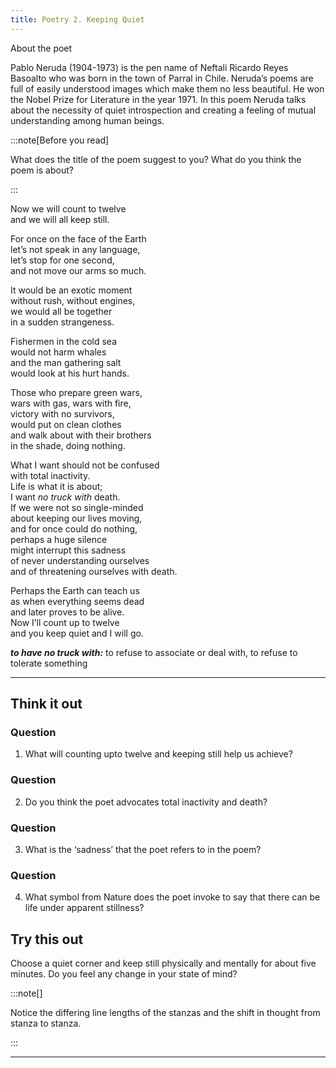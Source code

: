 ```yaml
---
title: Poetry 2. Keeping Quiet
---
```


About the poet

Pablo Neruda (1904-1973) is the pen name of Neftali Ricardo Reyes Basoalto who
was born in the town of Parral in Chile. Neruda’s poems are full of easily
understood images which make them no less beautiful. He won the Nobel Prize for
Literature in the year 1971. In this poem Neruda talks about the necessity of
quiet introspection and creating a feeling of mutual understanding among human
beings.

:::note[Before you read]

What does the title of the poem suggest to you? What do you think the poem is
about?

:::

Now we will count to twelve\
and we will all keep still.

For once on the face of the Earth\
let’s not speak in any language,\
let’s stop for one second,\
and not move our arms so much.

It would be an exotic moment\
without rush, without engines,\
we would all be together\
in a sudden strangeness.

Fishermen in the cold sea\
would not harm whales\
and the man gathering salt\
would look at his hurt hands.

Those who prepare green wars,\
wars with gas, wars with fire,\
victory with no survivors,\
would put on clean clothes\
and walk about with their brothers\
in the shade, doing nothing.

What I want should not be confused\
with total inactivity.\
Life is what it is about;\
I want _no truck with_ death.\
If we were not so single-minded\
about keeping our lives moving,\
and for once could do nothing,\
perhaps a huge silence\
might interrupt this sadness\
of never understanding ourselves\
and of threatening ourselves with death.

Perhaps the Earth can teach us\
as when everything seems dead\
and later proves to be alive.\
Now I’ll count up to twelve\
and you keep quiet and I will go.

_**to have no truck with:**_ to refuse to associate or deal with, to refuse to
tolerate something

---

## Think it out

### Question

1. What will counting upto twelve and keeping still help us achieve?

### Question

2. Do you think the poet advocates total inactivity and death?

### Question

3. What is the ‘sadness’ that the poet refers to in the poem?

### Question

4. What symbol from Nature does the poet invoke to say that there can be life
   under apparent stillness?

## Try this out

Choose a quiet corner and keep still physically and mentally for about five
minutes. Do you feel any change in your state of mind?

:::note[]

Notice the differing line lengths of the stanzas and the shift in thought from
stanza to stanza.

:::

---
